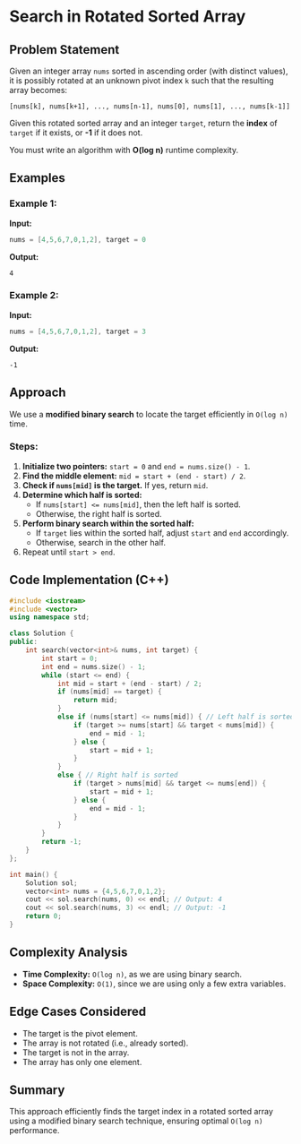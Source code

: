 # Search in Rotated Sorted Array

## Problem Statement 
Given an integer array `nums` sorted in ascending order (with distinct values), it is possibly rotated at an unknown pivot index `k` such that the resulting array becomes:
```
[nums[k], nums[k+1], ..., nums[n-1], nums[0], nums[1], ..., nums[k-1]]
```
Given this rotated sorted array and an integer `target`, return the **index** of `target` if it exists, or **-1** if it does not.

You must write an algorithm with **O(log n)** runtime complexity.

## Examples

### Example 1:
**Input:**
```cpp
nums = [4,5,6,7,0,1,2], target = 0
```
**Output:**
```
4
```

### Example 2:
**Input:**
```cpp
nums = [4,5,6,7,0,1,2], target = 3
```
**Output:**
```
-1
```

## Approach
We use a **modified binary search** to locate the target efficiently in `O(log n)` time.

### Steps:
1. **Initialize two pointers:** `start = 0` and `end = nums.size() - 1`.
2. **Find the middle element:** `mid = start + (end - start) / 2`.
3. **Check if `nums[mid]` is the target.** If yes, return `mid`.
4. **Determine which half is sorted:**
   - If `nums[start] <= nums[mid]`, then the left half is sorted.
   - Otherwise, the right half is sorted.
5. **Perform binary search within the sorted half:**
   - If `target` lies within the sorted half, adjust `start` and `end` accordingly.
   - Otherwise, search in the other half.
6. Repeat until `start > end`.

## Code Implementation (C++)
```cpp
#include <iostream>
#include <vector>
using namespace std;

class Solution {
public:
    int search(vector<int>& nums, int target) {
        int start = 0;
        int end = nums.size() - 1;
        while (start <= end) {
            int mid = start + (end - start) / 2;
            if (nums[mid] == target) {
                return mid;
            }
            else if (nums[start] <= nums[mid]) { // Left half is sorted
                if (target >= nums[start] && target < nums[mid]) {
                    end = mid - 1;
                } else {
                    start = mid + 1;
                }
            }
            else { // Right half is sorted
                if (target > nums[mid] && target <= nums[end]) {
                    start = mid + 1;
                } else {
                    end = mid - 1;
                }
            }
        }
        return -1;
    }
};

int main() {
    Solution sol;
    vector<int> nums = {4,5,6,7,0,1,2};
    cout << sol.search(nums, 0) << endl; // Output: 4
    cout << sol.search(nums, 3) << endl; // Output: -1
    return 0;
}
```

## Complexity Analysis
- **Time Complexity:** `O(log n)`, as we are using binary search.
- **Space Complexity:** `O(1)`, since we are using only a few extra variables.

## Edge Cases Considered
- The target is the pivot element.
- The array is not rotated (i.e., already sorted).
- The target is not in the array.
- The array has only one element.

## Summary
This approach efficiently finds the target index in a rotated sorted array using a modified binary search technique, ensuring optimal `O(log n)` performance.


